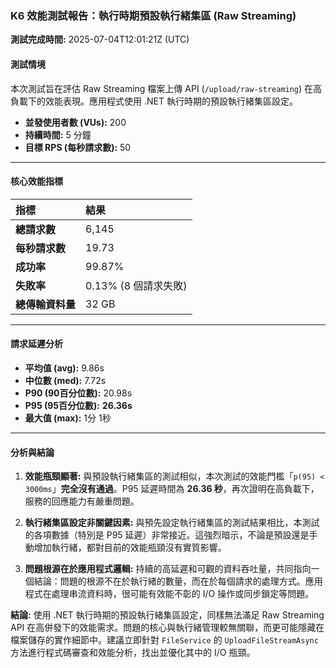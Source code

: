 ### **K6 效能測試報告：執行時期預設執行緒集區 (Raw Streaming)**

**測試完成時間:** 2025-07-04T12:01:21Z (UTC)

#### **測試情境**

本次測試旨在評估 Raw Streaming 檔案上傳 API (`/upload/raw-streaming`) 在高負載下的效能表現。應用程式使用 .NET 執行時期的預設執行緒集區設定。

- **並發使用者數 (VUs):** 200
- **持續時間:** 5 分鐘
- **目標 RPS (每秒請求數):** 50

---

#### **核心效能指標**

| 指標 | 結果 |
| :--- | :--- |
| **總請求數** | 6,145 |
| **每秒請求數** | 19.73 |
| **成功率** | 99.87% |
| **失敗率** | 0.13% (8 個請求失敗) |
| **總傳輸資料量** | 32 GB |

---

#### **請求延遲分析**

- **平均值 (avg):** 9.86s
- **中位數 (med):** 7.72s
- **P90 (90百分位數):** 20.98s
- **P95 (95百分位數):** **26.36s**
- **最大值 (max):** 1分 1秒

---

#### **分析與結論**

1.  **效能瓶頸顯著:** 與預設執行緒集區的測試相似，本次測試的效能門檻「`p(95) < 3000ms`」**完全沒有通過**。P95 延遲時間為 **26.36 秒**，再次證明在高負載下，服務的回應能力有嚴重問題。

2.  **執行緒集區設定非關鍵因素:** 與預先設定執行緒集區的測試結果相比，本測試的各項數據（特別是 P95 延遲）非常接近。這強烈暗示，不論是預設還是手動增加執行緒，都對目前的效能瓶頸沒有實質影響。

3.  **問題根源在於應用程式邏輯:** 持續的高延遲和可觀的資料吞吐量，共同指向一個結論：問題的根源不在於執行緒的數量，而在於每個請求的處理方式。應用程式在處理串流資料時，很可能有效能不彰的 I/O 操作或同步鎖定等問題。

**結論:** 使用 .NET 執行時期的預設執行緒集區設定，同樣無法滿足 Raw Streaming API 在高併發下的效能需求。問題的核心與執行緒管理較無關聯，而更可能隱藏在檔案儲存的實作細節中。建議立即針對 `FileService` 的 `UploadFileStreamAsync` 方法進行程式碼審查和效能分析，找出並優化其中的 I/O 瓶頸。
